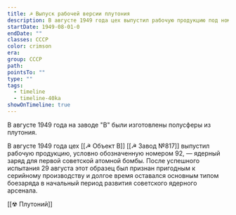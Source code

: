 ```yaml
---
title: ☭ Выпуск рабочей версии плутония
description: В августе 1949 года цех выпустил рабочую продукцию под номером 92 — ядерный заряд, ставший основой первой советской атомной бомбы, испытанной 29 августа. Этот образец долгое время оставался серийным.
startDate: 1949-08-01-0
endDate: ""
classes: СССР
color: crimson
era: 
group: СССР
path: 
pointsTo: ""
type: ""
tags:
  - timeline
  - timeline-40ka
showOnTimeline: true
---
```

В августе 1949 года на заводе "В" были изготовлены полусферы из плутония.

В августе 1949 года цех [[☭ Объект В]] [[☭ Завод №817]] выпустил рабочую продукцию, условно обозначенную номером 92, — ядерный заряд для первой советской атомной бомбы. После успешного испытания 29 августа этот образец был признан пригодным к серийному производству и долгое время оставался основным типом боезаряда в начальный период развития советского ядерного арсенала.

[[☢ Плутоний]]